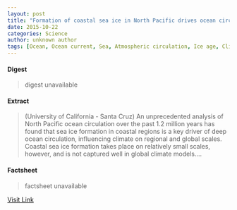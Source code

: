 ```yaml
---
layout: post
title: "Formation of coastal sea ice in North Pacific drives ocean circulation and climate"
date: 2015-10-22
categories: Science
author: unknown author
tags: [Ocean, Ocean current, Sea, Atmospheric circulation, Ice age, Climate change, Atlantic Ocean, Sea ice, Climate, Arctic Ocean, Earth, Pacific Ocean, General circulation model, Oceanography, Planetary science, Physical geography, Earth sciences, Global natural environment, Physical oceanography, Planets of the Solar System, Bodies of water, Hydrology, Environmental science, Physical sciences, Water, Geography, Nature, Atmospheric sciences, Meteorology, Oceans, Hydrography, Climatology, Applied and interdisciplinary physics]
---
```



#### Digest
>digest unavailable

#### Extract
>(University of California - Santa Cruz) An unprecedented analysis of North Pacific ocean circulation over the past 1.2 million years has found that sea ice formation in coastal regions is a key driver of deep ocean circulation, influencing climate on regional and global scales. Coastal sea ice formation takes place on relatively small scales, however, and is not captured well in global climate models....

#### Factsheet
>factsheet unavailable

[Visit Link](http://www.eurekalert.org/pub_releases/2015-10/uoc--foc102015.php)


